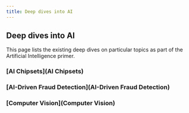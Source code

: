 ```yaml
---
title: Deep dives into AI
---
```


## Deep dives into AI

This page lists the existing deep dives on particular topics as part of the Artificial Intelligence primer.

### [AI Chipsets](AI Chipsets)
### [AI-Driven Fraud Detection](AI-Driven Fraud Detection)
### [Computer Vision](Computer Vision)
